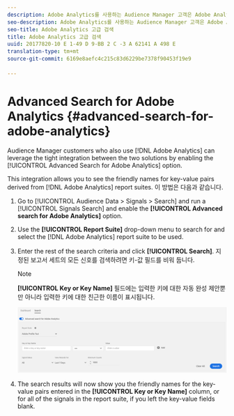 ```yaml
---
description: Adobe Analytics를 사용하는 Audience Manager 고객은 Adobe Analytics의 고급 검색 옵션을 활성화하여 두 솔루션 간의 긴밀한 통합을 활용할 수 있습니다.
seo-description: Adobe Analytics를 사용하는 Audience Manager 고객은 Adobe Analytics의 고급 검색 옵션을 활성화하여 두 솔루션 간의 긴밀한 통합을 활용할 수 있습니다.
seo-title: Adobe Analytics 고급 검색
title: Adobe Analytics 고급 검색
uuid: 20177820-10 E 1-49 D 9-BB 2 C -3 A 62141 A 498 E
translation-type: tm+mt
source-git-commit: 6169e8aefc4c215c83d6229be7378f90453f19e9

---
```



# Advanced Search for Adobe Analytics {#advanced-search-for-adobe-analytics}

Audience Manager customers who also use [!DNL Adobe Analytics] can leverage the tight integration between the two solutions by enabling the [!UICONTROL Advanced Search for Adobe Analytics] option.

This integration allows you to see the friendly names for key-value pairs derived from [!DNL Adobe Analytics] report suites. 이 방법은 다음과 같습니다.

1. Go to [!UICONTROL Audience Data > Signals > Search] and run a [!UICONTROL Signals Search] and enable the **[!UICONTROL Advanced search for Adobe Analytics]** option.
1. Use the **[!UICONTROL Report Suite]** drop-down menu to search for and select the [!DNL Adobe Analytics] report suite to be used.
1. Enter the rest of the search criteria and click **[!UICONTROL Search]**. 지정된 보고서 세트의 모든 신호를 검색하려면 키-값 필드를 비워 둡니다.
   >[!NOTE]
   >
   >**[!UICONTROL Key or Key Name]** 필드에는 입력한 키에 대한 자동 완성 제안뿐만 아니라 입력한 키에 대한 친근한 이름이 표시됩니다.

   ![](assets/signals-search-analytics.png)
1. The search results will now show you the friendly names for the key-value pairs entered in the **[!UICONTROL Key or Key Name]** column, or for all of the signals in the report suite, if you left the key-value fields blank.